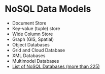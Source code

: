 # NoSQL Data Models


* Document Store
* Key-value (tuple) store
* Wide Column Store
* Graph (GIS, Spatial)
* Object Databases
* Grid and Cloud Database
* XML Databases
* Multimodel Databases
* [List of NoSQL Databases (more than 225)](http://nosql-database.org/)



